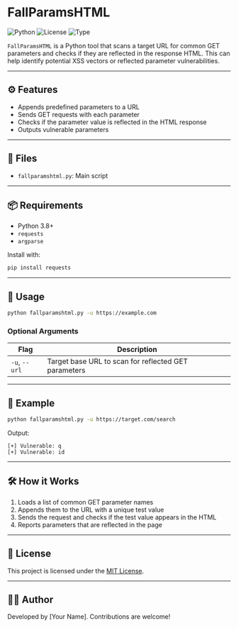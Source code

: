 # FallParamsHTML

![Python](https://img.shields.io/badge/Python-3.8%2B-blue.svg)
![License](https://img.shields.io/badge/license-MIT-green.svg)
![Type](https://img.shields.io/badge/type-url_parameter_scanner-lightgrey)

`FallParamsHTML` is a Python tool that scans a target URL for common GET parameters and checks if they are reflected in the response HTML. This can help identify potential XSS vectors or reflected parameter vulnerabilities.

---

## ⚙️ Features

- Appends predefined parameters to a URL
- Sends GET requests with each parameter
- Checks if the parameter value is reflected in the HTML response
- Outputs vulnerable parameters

---

## 📁 Files

- `fallparamshtml.py`: Main script

---

## 📦 Requirements

- Python 3.8+
- `requests`
- `argparse`

Install with:

```bash
pip install requests
```

---

## 🚀 Usage

```bash
python fallparamshtml.py -u https://example.com
```

### Optional Arguments

| Flag | Description |
|------|-------------|
| `-u`, `--url` | Target base URL to scan for reflected GET parameters |

---

## 🧪 Example

```bash
python fallparamshtml.py -u https://target.com/search
```

Output:

```
[+] Vulnerable: q
[+] Vulnerable: id
```

---

## 🛠 How it Works

1. Loads a list of common GET parameter names
2. Appends them to the URL with a unique test value
3. Sends the request and checks if the test value appears in the HTML
4. Reports parameters that are reflected in the page

---

## 📜 License

This project is licensed under the [MIT License](LICENSE).

---

## 🙋‍♂️ Author

Developed by [Your Name]. Contributions are welcome!
